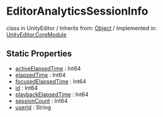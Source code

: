 # EditorAnalyticsSessionInfo
class in UnityEditor
 / Inherits from: <a href="https://docs.unity3d.com/6000.0/Documentation/ScriptReference/Object.html">Object</a> / Implemented in: <a href="https://docs.unity3d.com/6000.0/Documentation/ScriptReference/UnityEditor.CoreModule.html">UnityEditor.CoreModule</a>
## Static Properties
- <a href="https://docs.unity3d.com/6000.0/Documentation/ScriptReference/EditorAnalyticsSessionInfo-activeElapsedTime.html">activeElapsedTime</a> : Int64
- <a href="https://docs.unity3d.com/6000.0/Documentation/ScriptReference/EditorAnalyticsSessionInfo-elapsedTime.html">elapsedTime</a> : Int64
- <a href="https://docs.unity3d.com/6000.0/Documentation/ScriptReference/EditorAnalyticsSessionInfo-focusedElapsedTime.html">focusedElapsedTime</a> : Int64
- <a href="https://docs.unity3d.com/6000.0/Documentation/ScriptReference/EditorAnalyticsSessionInfo-id.html">id</a> : Int64
- <a href="https://docs.unity3d.com/6000.0/Documentation/ScriptReference/EditorAnalyticsSessionInfo-playbackElapsedTime.html">playbackElapsedTime</a> : Int64
- <a href="https://docs.unity3d.com/6000.0/Documentation/ScriptReference/EditorAnalyticsSessionInfo-sessionCount.html">sessionCount</a> : Int64
- <a href="https://docs.unity3d.com/6000.0/Documentation/ScriptReference/EditorAnalyticsSessionInfo-userId.html">userId</a> : String
